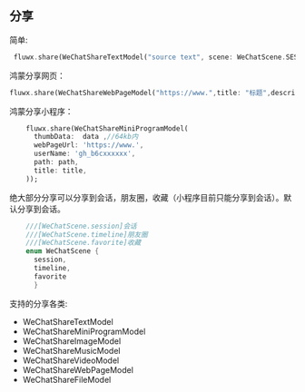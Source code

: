 ## 分享
简单:

```dart
 fluwx.share(WeChatShareTextModel("source text", scene: WeChatScene.SESSION));
```

鸿蒙分享网页：
```dart
fluwx.share(WeChatShareWebPageModel("https://www.",title: "标题",description: "描述",thumbData: data));
```

鸿蒙分享小程序：
```dart
    fluwx.share(WeChatShareMiniProgramModel(
      thumbData:  data ,//64kb内
      webPageUrl: 'https://www.',
      userName: 'gh_b6cxxxxxx',
      path: path,
      title: title,
    ));
```

绝大部分分享可以分享到会话，朋友圈，收藏（小程序目前只能分享到会话）。默认分享到会话。

```dart
    ///[WeChatScene.session]会话
    ///[WeChatScene.timeline]朋友圈
    ///[WeChatScene.favorite]收藏
    enum WeChatScene {
      session,
      timeline,
      favorite
      }
```


支持的分享各类:

- WeChatShareTextModel
- WeChatShareMiniProgramModel
- WeChatShareImageModel
- WeChatShareMusicModel
- WeChatShareVideoModel
- WeChatShareWebPageModel
- WeChatShareFileModel

